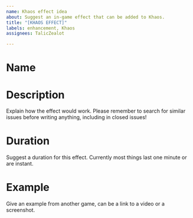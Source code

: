 ```yaml
---
name: Khaos effect idea
about: Suggest an in-game effect that can be added to Khaos.
title: "[KHAOS EFFECT]"
labels: enhancement, Khaos
assignees: TalicZealot

---
```


# Name

# Description
Explain how the effect would work. Please remember to search for similar issues before writing anything, including in closed issues!

# Duration
Suggest a duration  for this effect. Currently most things last one minute or are instant.

# Example
Give an example from another game, can be a link to a video or a screenshot.
